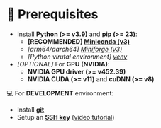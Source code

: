 # 🚧 Prerequisites

- Install **Python (>= v3.9)** and **pip (>= 23)**:
    - **[RECOMMENDED]  [Miniconda (v3)](https://docs.anaconda.com/miniconda)**
    - *[arm64/aarch64]  [Miniforge (v3)](https://github.com/conda-forge/miniforge)*
    - *[Python virutal environment]  [venv](https://docs.python.org/3/library/venv.html)*
- *[OPTIONAL]* For **GPU (NVIDIA)**:
    - **NVIDIA GPU driver (>= v452.39)**
    - **NVIDIA CUDA (>= v11)** and **cuDNN (>= v8)**

💻 For **DEVELOPMENT** environment:

- Install [**git**](https://git-scm.com/downloads)
- Setup an [**SSH key**](https://docs.github.com/en/github/authenticating-to-github/connecting-to-github-with-ssh) ([video tutorial](https://www.youtube.com/watch?v=snCP3c7wXw0))
